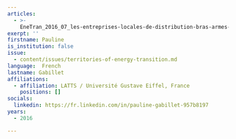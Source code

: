 ```yaml
---
articles:
  - >-
    EneTran_2016_07_les-entreprises-locales-de-distribution-bras-armes-des-politiques-energetiques-territoriales
exerpt: ''
firstname: Pauline
is_institution: false
issue:
  - content/issues/territories-of-energy-transition.md
language:  French
lastname: Gabillet
affiliations:
  - affiliation: LATTS / Université Gustave Eiffel, France
    positions: []
socials:
  linkedin: https://fr.linkedin.com/in/pauline-gabillet-957b8197
years:
  - 2016

---
```

